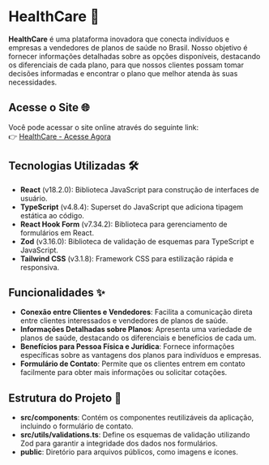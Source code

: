 # HealthCare 🏥

**HealthCare** é uma plataforma inovadora que conecta indivíduos e empresas a vendedores de planos de saúde no Brasil. Nosso objetivo é fornecer informações detalhadas sobre as opções disponíveis, destacando os diferenciais de cada plano, para que nossos clientes possam tomar decisões informadas e encontrar o plano que melhor atenda às suas necessidades.

## Acesse o Site 🌐

Você pode acessar o site online através do seguinte link:  
👉 [HealthCare - Acesse Agora](https://helth-care-eight.vercel.app/)

## Tecnologias Utilizadas 🛠️

- **React** (v18.2.0): Biblioteca JavaScript para construção de interfaces de usuário.
- **TypeScript** (v4.8.4): Superset do JavaScript que adiciona tipagem estática ao código.
- **React Hook Form** (v7.34.2): Biblioteca para gerenciamento de formulários em React.
- **Zod** (v3.16.0): Biblioteca de validação de esquemas para TypeScript e JavaScript.
- **Tailwind CSS** (v3.1.8): Framework CSS para estilização rápida e responsiva.

## Funcionalidades ✨

- **Conexão entre Clientes e Vendedores**: Facilita a comunicação direta entre clientes interessados e vendedores de planos de saúde.
- **Informações Detalhadas sobre Planos**: Apresenta uma variedade de planos de saúde, destacando os diferenciais e benefícios de cada um.
- **Benefícios para Pessoa Física e Jurídica**: Fornece informações específicas sobre as vantagens dos planos para indivíduos e empresas.
- **Formulário de Contato**: Permite que os clientes entrem em contato facilmente para obter mais informações ou solicitar cotações.

## Estrutura do Projeto 📁

- **src/components**: Contém os componentes reutilizáveis da aplicação, incluindo o formulário de contato.
- **src/utils/validations.ts**: Define os esquemas de validação utilizando Zod para garantir a integridade dos dados nos formulários.
- **public**: Diretório para arquivos públicos, como imagens e ícones.

